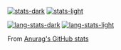 [![stats-dark](https://github-readme-stats.vercel.app/api?username=jultty&count_private=true&show_icons=true&theme=radical#gh-dark-mode-only)](https://wakatime.com/@jultty)
[![stats-light](https://github-readme-stats.vercel.app/api?username=jultty&count_private=true&show_icons=true#gh-light-mode-only)](https://wakatime.com/@jultty)

[![lang-stats-dark](https://github-readme-stats.vercel.app/api/top-langs/?username=jultty&layout=compact&count_private=true&theme=radical#gh-dark-mode-only)](https://wakatime.com/@jultty)
[![lang-stats-light](https://github-readme-stats.vercel.app/api/top-langs/?username=jultty&layout=compact&count_private=true#gh-light-mode-only)](https://wakatime.com/@jultty)

From [Anurag's GitHub stats](https://github-readme-stats.vercel.app/)
